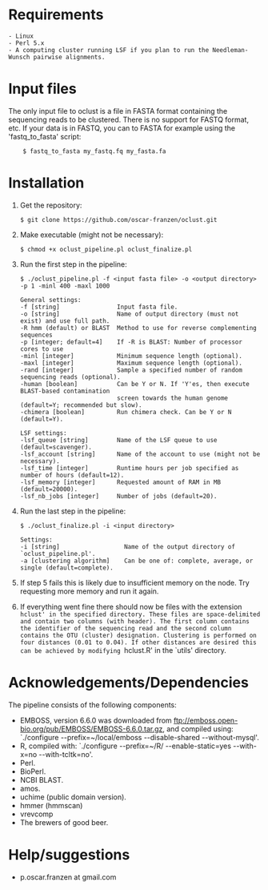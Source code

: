 # Requirements
	- Linux
	- Perl 5.x
	- A computing cluster running LSF if you plan to run the Needleman-Wunsch pairwise alignments.

# Input files
The only input file to oclust is a file in FASTA format containing the sequencing reads to be
clustered. There is no support for FASTQ format, etc. If your data is in FASTQ, you can to FASTA
for example using the 'fastq_to_fasta' script:

```
	$ fastq_to_fasta my_fastq.fq my_fasta.fa
```

# Installation
1. Get the repository:

   `$ git clone https://github.com/oscar-franzen/oclust.git`

2. Make executable (might not be necessary):

   `$ chmod +x oclust_pipeline.pl oclust_finalize.pl`

3. Run the first step in the pipeline:

   ```
   $ ./oclust_pipeline.pl -f <input fasta file> -o <output directory> -p 1 -minl 400 -maxl 1000

   General settings:
   -f [string]                Input fasta file.
   -o [string]                Name of output directory (must not exist) and use full path.
   -R hmm (default) or BLAST  Method to use for reverse complementing sequences
   -p [integer; default=4]    If -R is BLAST: Number of processor cores to use
   -minl [integer]            Minimum sequence length (optional).
   -maxl [integer]            Maximum sequence length (optional).
   -rand [integer]            Sample a specified number of random sequencing reads (optional).
   -human [boolean]           Can be Y or N. If 'Y'es, then execute BLAST-based contamination
                              screen towards the human genome (default=Y; recommended but slow).
   -chimera [boolean]         Run chimera check. Can be Y or N (default=Y).

   LSF settings:
   -lsf_queue [string]        Name of the LSF queue to use (default=scavenger).
   -lsf_account [string]      Name of the account to use (might not be necessary).
   -lsf_time [integer]        Runtime hours per job specified as number of hours (default=12).
   -lsf_memory [integer]      Requested amount of RAM in MB (default=20000).
   -lsf_nb_jobs [integer]     Number of jobs (default=20).
   ```

5. Run the last step in the pipeline:

   ```
   $ ./oclust_finalize.pl -i <input directory>

   Settings:
   -i [string]                  Name of the output directory of `oclust_pipeline.pl'.
   -a [clustering algorithm]    Can be one of: complete, average, or single (default=complete).
   ```

6. If step 5 fails this is likely due to insufficient memory on the node. Try requesting more memory and run it again.

7. If everything went fine there should now be files with the extension `hclust' in the specified directory. These files are space-delimited and contain two columns (with header). The first column contains the identifier of the sequencing read and the second column contains the OTU (cluster) designation. Clustering is performed on four distances (0.01 to 0.04). If other distances are desired this can be achieved by modifying `hclust.R' in the `utils' directory.


# Acknowledgements/Dependencies
The pipeline consists of the following components:

* EMBOSS, version 6.6.0 was downloaded from ftp://emboss.open-bio.org/pub/EMBOSS/EMBOSS-6.6.0.tar.gz,
and compiled using: `./configure --prefix=~/local/emboss --disable-shared --without-mysql'.
* R, compiled with: `./configure --prefix=~/R/ --enable-static=yes --with-x=no --with-tcltk=no'.
* Perl.
* BioPerl.
* NCBI BLAST.
* amos.
* uchime (public domain version).
* hmmer (hmmscan)
* vrevcomp
* The brewers of good beer.

# Help/suggestions
* p.oscar.franzen at gmail.com
